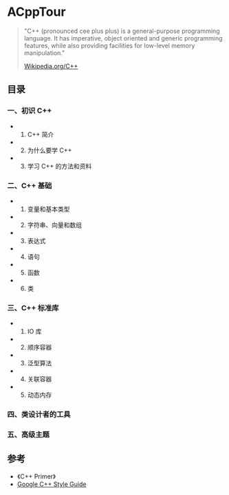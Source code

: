 # ACppTour

> "C++ (pronounced cee plus plus) is a general-purpose programming language. It has imperative, object oriented and generic programming features, while also providing facilities for low-level memory manipulation." 
>
> [Wikipedia.org/C++](https://en.wikipedia.org/wiki/C%2B%2B)


## 目录


### 一、初识 C++

- 1. C++ 简介
- 2. 为什么要学 C++
- 3. 学习 C++ 的方法和资料

### 二、C++ 基础

- 1. 变量和基本类型
- 2. 字符串、向量和数组
- 3. 表达式
- 4. 语句
- 5. 函数
- 6. 类


### 三、C++ 标准库

- 1. IO 库
- 2. 顺序容器
- 3. 泛型算法
- 4. 关联容器
- 5. 动态内存

### 四、类设计者的工具

### 五、高级主题


## 参考
- 《C++ Primer》
- [Google C++ Style Guide](https://google.github.io/styleguide/cppguide.html)